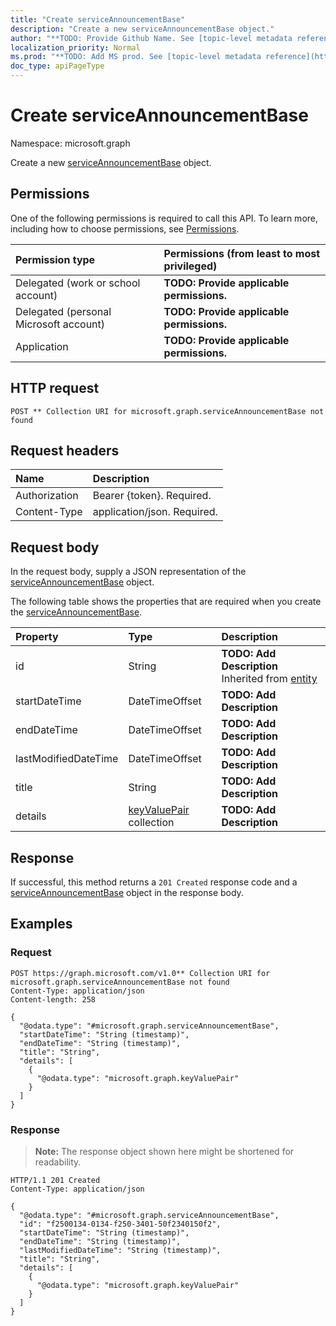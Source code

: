```yaml
---
title: "Create serviceAnnouncementBase"
description: "Create a new serviceAnnouncementBase object."
author: "**TODO: Provide Github Name. See [topic-level metadata reference](https://msgo.azurewebsites.net/add/document/guidelines/metadata.html#topic-level-metadata)**"
localization_priority: Normal
ms.prod: "**TODO: Add MS prod. See [topic-level metadata reference](https://msgo.azurewebsites.net/add/document/guidelines/metadata.html#topic-level-metadata)**"
doc_type: apiPageType
---
```


# Create serviceAnnouncementBase
Namespace: microsoft.graph



Create a new [serviceAnnouncementBase](../resources/serviceannouncementbase.md) object.

## Permissions
One of the following permissions is required to call this API. To learn more, including how to choose permissions, see [Permissions](/graph/permissions-reference).

|Permission type|Permissions (from least to most privileged)|
|:---|:---|
|Delegated (work or school account)|**TODO: Provide applicable permissions.**|
|Delegated (personal Microsoft account)|**TODO: Provide applicable permissions.**|
|Application|**TODO: Provide applicable permissions.**|

## HTTP request

<!-- {
  "blockType": "ignored"
}
-->
``` http
POST ** Collection URI for microsoft.graph.serviceAnnouncementBase not found
```

## Request headers
|Name|Description|
|:---|:---|
|Authorization|Bearer {token}. Required.|
|Content-Type|application/json. Required.|

## Request body
In the request body, supply a JSON representation of the [serviceAnnouncementBase](../resources/serviceannouncementbase.md) object.

The following table shows the properties that are required when you create the [serviceAnnouncementBase](../resources/serviceannouncementbase.md).

|Property|Type|Description|
|:---|:---|:---|
|id|String|**TODO: Add Description** Inherited from [entity](../resources/entity.md)|
|startDateTime|DateTimeOffset|**TODO: Add Description**|
|endDateTime|DateTimeOffset|**TODO: Add Description**|
|lastModifiedDateTime|DateTimeOffset|**TODO: Add Description**|
|title|String|**TODO: Add Description**|
|details|[keyValuePair](../resources/intune-keyvaluepair.md) collection|**TODO: Add Description**|



## Response

If successful, this method returns a `201 Created` response code and a [serviceAnnouncementBase](../resources/serviceannouncementbase.md) object in the response body.

## Examples

### Request
<!-- {
  "blockType": "request",
  "name": "create_serviceannouncementbase_from_"
}
-->
``` http
POST https://graph.microsoft.com/v1.0** Collection URI for microsoft.graph.serviceAnnouncementBase not found
Content-Type: application/json
Content-length: 258

{
  "@odata.type": "#microsoft.graph.serviceAnnouncementBase",
  "startDateTime": "String (timestamp)",
  "endDateTime": "String (timestamp)",
  "title": "String",
  "details": [
    {
      "@odata.type": "microsoft.graph.keyValuePair"
    }
  ]
}
```


### Response
>**Note:** The response object shown here might be shortened for readability.
<!-- {
  "blockType": "response",
  "truncated": true,
  "@odata.type": "microsoft.graph.serviceAnnouncementBase"
}
-->
``` http
HTTP/1.1 201 Created
Content-Type: application/json

{
  "@odata.type": "#microsoft.graph.serviceAnnouncementBase",
  "id": "f2500134-0134-f250-3401-50f2340150f2",
  "startDateTime": "String (timestamp)",
  "endDateTime": "String (timestamp)",
  "lastModifiedDateTime": "String (timestamp)",
  "title": "String",
  "details": [
    {
      "@odata.type": "microsoft.graph.keyValuePair"
    }
  ]
}
```

